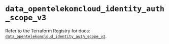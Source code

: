 # `data_opentelekomcloud_identity_auth_scope_v3`

Refer to the Terraform Registry for docs: [`data_opentelekomcloud_identity_auth_scope_v3`](https://registry.terraform.io/providers/opentelekomcloud/opentelekomcloud/1.36.30/docs/data-sources/identity_auth_scope_v3).
